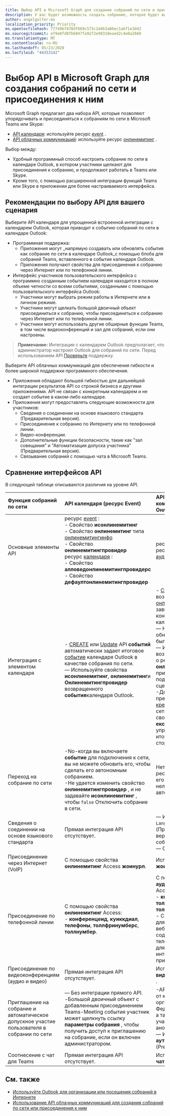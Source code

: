 ```yaml
---
title: Выбор API в Microsoft Graph для создания собраний по сети и присоединения к ним
description: У вас будет возможность создать собрание, которое будет выполняться в будущем или мгновенно
author: angelgolfer-ms
localization_priority: Priority
ms.openlocfilehash: 77749b7478df669c573c1d4b3a06ec1a6f1e3d42
ms.sourcegitcommit: ef9e0fd8fb6047fa9272e98310eaed2c4e0a2660
ms.translationtype: MT
ms.contentlocale: ru-RU
ms.lasthandoff: 05/23/2020
ms.locfileid: "44353142"
---
```

# <a name="choose-an-api-in-microsoft-graph-to-create-and-join-online-meetings"></a>Выбор API в Microsoft Graph для создания собраний по сети и присоединения к ним

Microsoft Graph предлагает два набора API, которые позволяют упорядочивать и присоединяться к собраниям по сети в Microsoft Teams или Skype:

- [API календаря](outlook-calendar-online-meetings.md): используйте ресурс [event](/graph/api/resources/event) .
- [API облачных коммуникаций](cloud-communications-online-meetings.md): используйте ресурс [онлинемитинг](/graph/api/resources/onlineMeeting) .

Выбор между:
- Удобный программный способ настроить собрание по сети в календаре Outlook, в котором участники щелкают для присоединения к собранию, и продолжают работать в Teams или Skype.
- Кроме того, с помощью расширенной интеграции функций Teams или Skype в приложении для более настраиваемого интерфейса.

## <a name="considerations-when-choosing-an-api-for-your-scenario"></a>Рекомендации по выбору API для вашего сценария

Выберите API календаря для упрощенной встроенной интеграции с календарем Outlook, которая приводит к событию собраний по сети в календаре Outlook:
- Программная поддержка:
  - Приложения могут _напрямую создавать или обновлять события как собрание по сети в календаре Outlook_с помощью блоба для собраний Teams, вставленного в событие календаря Outlook.
  - Приложения получают свойства для присоединения к собранию через Интернет или по телефонной линии.
- Интерфейс участников пользовательского интерфейса с программно созданным событием календаря находится в полном объеме четности со всеми событиями, созданными с помощью пользовательского интерфейса Outlook:
  - Участники могут выбрать режим работы в Интернете или в личном режиме.
  - Участники могут щелкать большой двоичный объект присоединиться к собранию, чтобы присоединиться к собранию через Интернет или по телефонной линии.
  - Участники могут использовать другие обширные функции Teams, в том числе видеоконференций и зал для собраний, если они настроены.

> **Примечание:** Интеграция с календарем Outlook предполагает, что администратор настроил Outlook для собраний по сети. Перед использованием API [Проверьте](/microsoftteams/exchange-teams-interact) поддержку.

Выберите API облачных коммуникаций для обеспечения гибкости и более широкой поддержки программного обеспечения.
- Приложения обладают большей гибкостью для дальнейшей интеграции результатов API со строкой бизнеса и другими приложениями. API не связан с конкретным календарем и не создает событие в каком-либо календаре.
- Приложения могут предоставлять следующие возможности для участников:
  - Сведения о соединении на основе языкового стандарта (Предварительная версия).
  - Присоединение к собранию по Интернету или по телефонной линии.
  - Видео-конференции.
  - Дополнительные функции безопасности, такие как "зал совещания" и "Автоматизация допуска участника" (Предварительная версия).
  - Связывание собраний с помощью чата в Microsoft Teams.

## <a name="comparing-the-apis"></a>Сравнение интерфейсов API

В следующей таблице описываются различия на уровне API. 


| Функция собраний по сети | API календаря (ресурс Event) | API облачных коммуникаций (ресурс Онлинемитинг)             |
|:-----------------------|:------------------------------|:-------------------------------------------------------------|
| Основные элементы API | ресурс [event](/graph/api/resources/event) : <br>- Свойство **исонлинемитинг** <br>- Свойство **онлинемитинг** типа [онлинемитингинфо](/graph/api/resources/onlinemeetinginfo) <br>- Свойство **онлинемитингпровидер** <br> ресурс [календаря](/graph/api/resources/calendar) : <br>- Свойство **алловедонлинемитингпровидерс** <br>- Свойство **дефаултонлинемитингпровидер** <br> | ресурс [онлинемитинг](/graph/api/resources/onlinemeeting) <br> ресурс [аудиоконференЦинг](/graph/api/resources/audioconferencing)
| Интеграция с элементом календаря | <br>- [CREATE](/graph/api/user-post-events) или [Update](/graph/api/event-update) API **событий** автоматически задает итоговое [событие](/graph/api/resources/event) календаря Outlook в качестве собрания по сети.<br>— Используйте свойства **исонлинемитинг**, **онлинемитинг**и **Онлинемитингпровидер** возвращенного **события**календаря Outlook.  | - [Создание](/graph/api/application-post-onlinemeetings) API возвращает ресурс [онлинемитинг](/graph/api/resources/onlinemeeting) , не зависящий от конкретного типа календаря. <br>— Не создает и не обновляет какое бы то ни было событие Outlook. <br>— Интегрируйте возвращенные сведения о ресурсах **онлинемитинг** в приложении, подходящем для вашего сценария. <br>-Доступно в предварительной версии: [креатеоржет](/graph/api/onlinemeeting-createorget?view=graph-rest-beta) собрание по сети и используйте свойство возвращено **екстерналид** , чтобы упростить внедрение итогового собрания в сторонний календарь. |
| Переход на собрание по сети | -No-когда вы включаете **событие** для подключения к сети, вы не можете обновить его, чтобы сделать его автономным собранием.<br>-Не удается изменить свойство **онлинемитингпровидер** , и не задавайте **исонлинемитинг** , чтобы `false` Отключить собрание в сети. | Нет — после создания ресурса **онлинемитинг** его можно удалить, но нельзя преобразовать в автономное собрание. |
| Сведения о соединении на основе языкового стандарта | Прямая интеграция API отсутствует. | — Используйте `Accept-Language` заголовок HTTP (Предварительная версия) при создании собрания по сети. <br>— См. [Пример](/graph/api/application-post-onlinemeetings?view=graph-rest-beta#example-2-create-an-online-meeting-with-user-token). |
| Присоединение через Интернет (VoIP) | С помощью свойства **онлинемитинг** Access **жоинурл**.  | Используйте свойство **жоинвебурл** . |
| Присоединение по телефонной линии | С помощью свойства **онлинемитинг** Access: <br>- **конференцеид**, **куиккдиал**, **телефоны**, **толлфринумберс**, **толлнумбер**. |С помощью свойства **аудиоконференЦинг** Access: <br> - **конференцеид**, **толлфринумбер**, **толлнумбер**.<br> - Свойство **диалинурл** для внешней доступной веб-страницы, содержащей сведения о телефонном соединении, для упрощения интеграции с сторонними приложениями. |
| Присоединение по видеоконференциям (аудио и видео) | Прямая интеграция API отсутствует. | Используйте свойство **видеотелеконференцеид** . |
| Приглашение на собрание и автоматическое допускное участие пользователя в собрании по сети | — Без интеграции прямого API.<br>-Большой двоичный объект с добавленным присоединением Teams-Meeting события участник может щелкнуть ссылку **параметры собрания** , чтобы получить доступ к приглашению на собрание, если он включен администратором. |-API отличает участников от компании организатора и Федеративных компаний, а также других участников, в том числе анонимных.  <br>— Используйте свойство **аутоадмиттедусерс** (Preview).  |
| Соотнесение с чат для Teams | Прямая интеграция API отсутствует. | Используйте свойство **чатинфо** . |


## <a name="see-also"></a>См. также
- [Используйте Outlook для организации или посещения собраний в Интернете](outlook-calendar-online-meetings.md)
- [Использование API облачных коммуникаций для создания собраний по сети или присоединения к ним](cloud-communications-online-meetings.md)